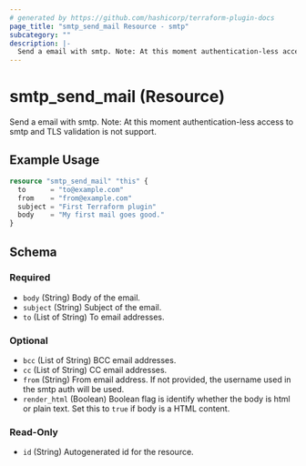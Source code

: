 ```yaml
---
# generated by https://github.com/hashicorp/terraform-plugin-docs
page_title: "smtp_send_mail Resource - smtp"
subcategory: ""
description: |-
  Send a email with smtp. Note: At this moment authentication-less access to smtp and TLS validation is not support.
---
```


# smtp_send_mail (Resource)

Send a email with smtp. Note: At this moment authentication-less access to smtp and TLS validation is not support.

## Example Usage

```terraform
resource "smtp_send_mail" "this" {
  to      = "to@example.com"
  from    = "from@example.com"
  subject = "First Terraform plugin"
  body    = "My first mail goes good."
}
```

<!-- schema generated by tfplugindocs -->
## Schema

### Required

- `body` (String) Body of the email.
- `subject` (String) Subject of the email.
- `to` (List of String) To email addresses.

### Optional

- `bcc` (List of String) BCC email addresses.
- `cc` (List of String) CC email addresses.
- `from` (String) From email address. If not provided, the username used in the smtp auth will be used.
- `render_html` (Boolean) Boolean flag is identify whether the body is html or plain text. Set this to `true` if body is a HTML content.

### Read-Only

- `id` (String) Autogenerated id for the resource.


